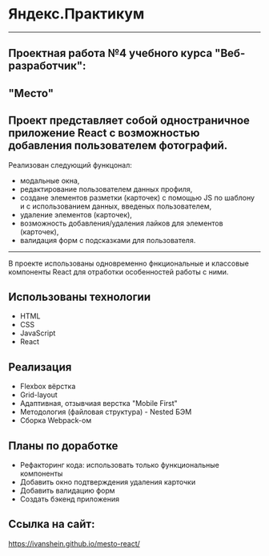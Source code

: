 # Яндекс.Практикум
---
Проектная работа №4 учебного курса "Веб-разработчик":
---
"Место"
---

Проект представляет собой одностраничное приложение React с возможностью добавления пользователем фотографий.
---
Реализован следующий функцонал:
- модальные окна,
- редактирование пользователем данных профиля,
- создане элементов разметки (карточек) с помощью JS по шаблону и с использованием данных, введеных пользователем,
- удаление элементов (карточек),
- возможность добавления/удаления лайков для элементов (карточек),
- валидация форм с подсказками для пользователя.
---
В проекте использованы одновременно фнкциональные и классовые компоненты React для отработки особенностей работы с ними.

## Использованы технологии
* HTML
* CSS
* JavaScript
* React

## Реализация
* Flexbox вёрстка
* Grid-layout
* Адаптивная, отзывчиая верстка "Mobile First"
* Методология (файловая структура) - Nested БЭМ
* Cборка Webpack-ом

## Планы по доработке
* Рефакторинг кода: использовать только функциональные компоненты
* Добавить окно подтверждения удаления карточки
* Добавить валидацию форм
* Создать бэкенд приложения

## Ссылка на сайт:
https://ivanshein.github.io/mesto-react/
